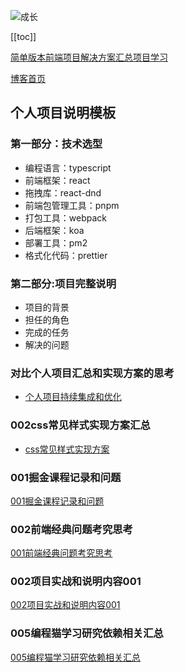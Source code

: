 ![成长](/images/home.png)

[[toc]]

[简单版本前端项目解决方案汇总项目学习](https://www.processon.com/mindmap/6214476d079129079ad749e1)

[博客首页](./../README.md)  


## 个人项目说明模板
### 第一部分：技术选型

- 编程语言：typescript
- 前端框架：react
- 拖拽库：react-dnd
- 前端包管理工具：pnpm
- 打包工具：webpack
- 后端框架：koa
- 部署工具：pm2
- 格式化代码：prettier

### 第二部分:项目完整说明
- 项目的背景
- 担任的角色
- 完成的任务
- 解决的问题
### 对比个人项目汇总和实现方案的思考
- [个人项目持续集成和优化](https://www.processon.com/mindmap/61e232770e3e744157810e27)


### 002css常见样式实现方案汇总
- [css常见样式实现方案](https://csscoco.com/inspiration/#/./cssdoodle/bg-artist-clippath?id=css-inspiration)

### 001掘金课程记录和问题
[001掘金课程记录和问题](./001%E6%8E%98%E9%87%91%E8%AF%BE%E7%A8%8B%E8%AE%B0%E5%BD%95%E5%92%8C%E9%97%AE%E9%A2%98.md)

### 002前端经典问题考究思考
[001前端经典问题考究思考](./001%E5%89%8D%E7%AB%AF%E7%BB%8F%E5%85%B8%E9%97%AE%E9%A2%98%E8%80%83%E7%A9%B6%E6%80%9D%E8%80%83.md)


### 002项目实战和说明内容001
[002项目实战和说明内容001](./002%E9%A1%B9%E7%9B%AE%E5%AE%9E%E6%88%98%E5%92%8C%E8%AF%B4%E6%98%8E%E5%86%85%E5%AE%B9001.md)

### 005编程猫学习研究依赖相关汇总
[005编程猫学习研究依赖相关汇总](./005%E7%BC%96%E7%A8%8B%E7%8C%AB%E5%AD%A6%E4%B9%A0%E7%A0%94%E7%A9%B6%E4%BE%9D%E8%B5%96%E7%9B%B8%E5%85%B3%E6%B1%87%E6%80%BB.md)